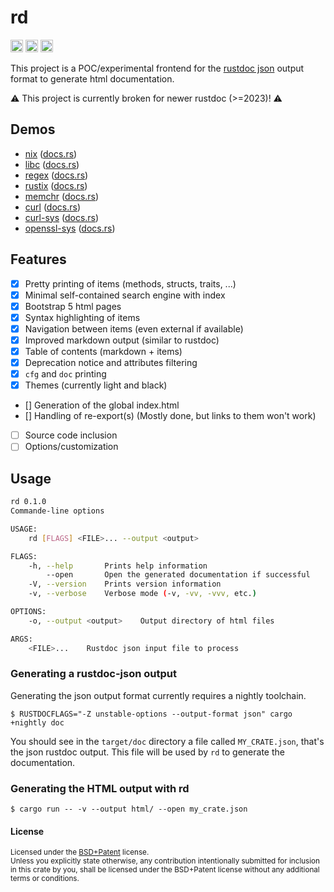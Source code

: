 rd
==

[<img alt="github" src="https://img.shields.io/badge/github-urgau/rd-8da0cb?style=for-the-badge&labelColor=555555&logo=github" height="20">](https://github.com/urgau/rd)
[<img alt="license" src="https://img.shields.io/badge/license-BSD%2BPatent-blue?style=for-the-badge" height="20">](https://github.com/urgau/rd/)
[<img alt="build status" src="https://img.shields.io/github/workflow/status/Urgau/rd/Continuous integration/main?style=for-the-badge" height="20">](https://github.com/urgau/rd/actions?query=branch%3Amain)

This project is a POC/experimental frontend for the [rustdoc json](https://rust-lang.github.io/rfcs/2963-rustdoc-json.html) output format to generate html documentation.

⚠️ This project is currently broken for newer rustdoc (>=2023)! ⚠️

## Demos

 - [nix](https://urgau.github.io/rd/nix/) ([docs.rs](https://docs.rs/nix/0.23.1/nix/))
 - [libc](https://urgau.github.io/rd/libc/) ([docs.rs](https://docs.rs/libc/))
 - [regex](https://urgau.github.io/rd/regex/) ([docs.rs](https://docs.rs/regex/1.5.4/regex/))
 - [rustix](https://urgau.github.io/rd/rustix/) ([docs.rs](https://docs.rs/regex/0.33.0/rustix/))
 - [memchr](https://urgau.github.io/rd/memchr/) ([docs.rs](https://docs.rs/memchr/2.4.1/memchr/))
 - [curl](https://urgau.github.io/rd/curl/) ([docs.rs](https://docs.rs/curl/0.4.42/nix/))
 - [curl-sys](https://urgau.github.io/rd/curl_sys/) ([docs.rs](https://docs.rs/curl-sys/0.4.52+curl-7.81.0/curl_sys/index.html))
 - [openssl-sys](https://urgau.github.io/rd/openssl_sys/) ([docs.rs](https://docs.rs/openssl-sys/))

## Features

- [X] Pretty printing of items (methods, structs, traits, ...)
- [X] Minimal self-contained search engine with index
- [X] Bootstrap 5 html pages
- [X] Syntax highlighting of items
- [X] Navigation between items (even external if available)
- [X] Improved markdown output (similar to rustdoc)
- [X] Table of contents (markdown + items)
- [X] Deprecation notice and attributes filtering
- [X] `cfg` and `doc` printing
- [X] Themes (currently light and black)
- [\] Generation of the global index.html
- [\] Handling of re-export(s) (Mostly done, but links to them won't work)
- [ ] Source code inclusion
- [ ] Options/customization

## Usage

```bash
rd 0.1.0
Commande-line options

USAGE:
    rd [FLAGS] <FILE>... --output <output>

FLAGS:
    -h, --help       Prints help information
        --open       Open the generated documentation if successful
    -V, --version    Prints version information
    -v, --verbose    Verbose mode (-v, -vv, -vvv, etc.)

OPTIONS:
    -o, --output <output>    Output directory of html files

ARGS:
    <FILE>...    Rustdoc json input file to process
```

### Generating a rustdoc-json output

Generating the json output format currently requires a nightly toolchain.

```
$ RUSTDOCFLAGS="-Z unstable-options --output-format json" cargo +nightly doc
```

You should see in the `target/doc` directory a file called `MY_CRATE.json`, that's the json rustdoc output. This file will be used by `rd` to generate the documentation.

### Generating the HTML output with rd

```
$ cargo run -- -v --output html/ --open my_crate.json
```

#### License

<sup>
Licensed under the <a href="LICENSE">BSD+Patent</a> license.
</sup>

<br>

<sub>
Unless you explicitly state otherwise, any contribution intentionally submitted
for inclusion in this crate by you, shall be licensed under the BSD+Patent license
without any additional terms or conditions.
</sub>
